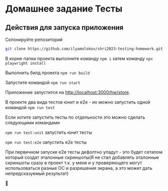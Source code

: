 # Домашнее задание Тесты

## Действия для запуска приложения

Склонируйте репозиторий 

```bash
git clone https://github.com/ilyamolokov/shri2023-testing-homework.git
```

В корне папки проекта выполните команду `npm i` затем команду `npx playwright install`

Выполнить билд проекта `npm run build`

Запустите командой `npm run start`

Приложение запустится на [http://localhost:3000/hw/store](http://localhost:3000/hw/store).

В проекте два вида тестов юнит и e2e - их можно запустить одной командой `npm run test`

Если хотите запустить тесты по отдельности это можно сделать следующими командами

`npm run test:unit` запустить юнит тесты

`npm run test:e2e` запустить e2e тесты

При первичном запуске е2е тесты дефолтно упадут - это будет сетапом который создат эталонные скриншоты(Я не стал добавлять эталонные скриншоты сразу в проект т.к. у меня и у проверяющего могут использоваться разные ОС и разрешения экрана, а это может дать непредсказуемый результат) 

🐘
